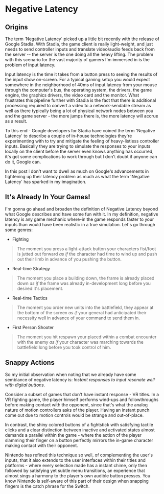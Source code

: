 # Negative Latency

## Origins

The term 'Negative Latency' picked up a little bit recently with the release of Google Stadia. With Stadia, the game client is really light-weight, and just needs to send controller inputs and translate video/audio feeds back from the server -- the server is the one doing all the heavy lifting. The problem with this scenario for the vast majority of gamers I'm immersed in is the problem of input latency.

Input latency is the time it takes from a button press to seeing the results of the input show on-screen. For a typical gaming setup you would expect somewhere in the neighborhood of 40ms of input latency from your mouse through the computer's bus, the operating system, the drivers, the game engine, the graphics drivers, the video card and the monitor. What frustrates this pipeline further with Stadia is the fact that there is additional processing required to convert a video to a network-sendable stream as well as there typically being a lot of physical network nodes between you and the game server - the more jumps there is, the more latency will accrue as a result.

To this end - Google developers for Stadia have coined the term 'Negative Latency' to describe a couple of in-house technologies they're experimenting with to try and mitigate the feeling of heavy-listless controller inputs. Basically they are trying to simulate the responses to your inputs locally on the client before the server even knows anything has occurred, it's got some complications to work through but I don't doubt if anyone can do it, Google can.

In this post I don't want to dwell as much on Google's advancements in tightening up their latency problem as much as what the term 'Negative Latency' has sparked in my imagination.

## It's Already In Your Games!

I'm gonna go ahead and broaden the definition of Negative Latency beyond what Google describes and have some fun with it. In my definition, negative latency is any game mechanic where-in the game responds faster to your inputs than would have been realistic in a true simulation. Let's go through some genres:

* Fighting

> The moment you press a light-attack button your characters fist/foot is jutted out forward *as if* the character had time to wind up and push out their limb in advance of you pushing the button.

* Real-time Strategy

> The moment you place a building down, the frame is already placed down *as if* the frame was already in-development long before you desired it's placement.

* Real-time Tactics

> The moment you order new units into the battlefield, they appear at the bottom of the screen *as if* your general had anticipated their necessity well in advance of your command to send them in.

* First Person Shooter

> The moment you hit respawn your placed within a combat encounter with the enemy *as if* your character was marching towards the battlefield long before you took control of him.

## Snappy Actions

So my initial observation when noting that we already have some semblance of negative latency is: *Instant responses to input resonate well with digital buttons.*

Consider a subset of games that don't have instant response - VR titles. In a VR fighting game, the player himself performs wind-ups and followthroughs before making contact with the opponent, since that's what the analog nature of motion controllers asks of the player. Having an instant punch come out due to motion controls would be strange and out-of-place.

In contrast, the shiny colored buttons of a fightstick with satisfying tactile clicks and a clear distinction between inactive and activated states almost demands a parallel within the game - where the action of the player slamming their finger on a button perfectly mirrors the in-game character making contact with their opponent.

Nintendo has refined this technique so well, of complementing the user's inputs, that it also extends to the user interfaces within their titles and platforms - where every selection made has a instant chime, only then followed by satisfying yet subtle menu transitions, an experience that almost sings a harmony to the player's own audible button presses. You know Nintendo is self-aware of this part of their design when snapping fingers is the catch phrase for the Switch.